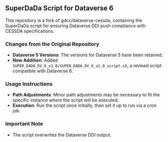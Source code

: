 ## SuperDaDa Script for Dataverse 6

This repository is a fork of gdcc/dataverse-cessda, containing the SuperDaDa script for ensuring Dataverse DDI push compliance with CESSDA specifications.

### Changes from the Original Repository

- **Dataverse 5 Versions**: The versions for Dataverse 5 have been retained.
- **New Addition**: Added `SUPER_DADA_DV_6_v1_0/SUPER_DADA_DV_6_v1_0_script.sh`, a revised script compatible with Dataverse 6.

### Usage Instructions

- **Path Adjustments**: Minor path adjustments may be necessary to fit the specific instance where the script will be executed.
- **Execution**: Run the script once initially, then set it up to run via a cron job.

### Important Note

- The script overwrites the Dataverse DDI output.
